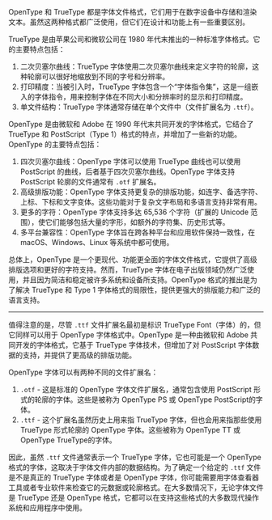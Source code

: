 OpenType 和 TrueType 都是字体文件格式，它们用于在数字设备中存储和渲染文本。虽然这两种格式都广泛使用，但它们在设计和功能上有一些重要区别。

TrueType 是由苹果公司和微软公司在 1980 年代末推出的一种标准字体格式。它的主要特点包括：

1. 二次贝塞尔曲线：TrueType 字体使用二次贝塞尔曲线来定义字符的轮廓，这种轮廓可以很好地缩放到不同的字号和分辨率。
2. 打印精度：当被引入时，TrueType 字体包含一个“字体指令集”，这是一组嵌入的字体指令，用来控制字体在不同大小和分辨率时的显示和打印精度。
3. 单文件结构：TrueType 字体通常存储在单个文件中（文件扩展名为 `.ttf`）。

OpenType 是由微软和 Adobe 在 1990 年代末共同开发的字体格式，它结合了 TrueType 和 PostScript（Type 1）格式的特点，并增加了一些新的功能。OpenType 的主要特点包括：

1. 四次贝塞尔曲线：OpenType 字体可以使用 TrueType 曲线也可以使用 PostScript 的曲线，后者基于四次贝塞尔曲线。OpenType 字体支持 PostScript 轮廓的文件通常有 `.otf` 扩展名。
2. 高级排版功能：OpenType 字体支持更复杂的排版功能，如连字、备选字符、上标、下标和文字变体。这些功能对于复杂文字布局和多语言支持非常有用。
3. 更多的字符：OpenType 字体支持多达 65,536 个字符（扩展的 Unicode 范围），使它们能够包括大量的字形，如额外的字符集、历史形式等。
4. 多平台兼容性：OpenType 字体旨在跨各种平台和应用软件保持一致性，在 macOS、Windows、Linux 等系统中都可使用。

总体上，OpenType 是一个更现代、功能更全面的字体文件格式，它提供了高级排版选项和更好的字符支持。然而，TrueType 字体在电子出版领域仍然广泛使用，并且因为简洁和稳定被许多系统和设备所支持。OpenType 格式的推出是为了解决 TrueType 和 Type 1 字体格式的局限性，提供更强大的排版能力和广泛的语言支持。

---

值得注意的是，尽管 `.ttf` 文件扩展名最初是标识 TrueType Font（字体）的，但它同样可以用于 OpenType 字体格式中。OpenType 是一种由微软和 Adobe 共同开发的字体格式，它基于 TrueType 字体技术，但增加了对 PostScript 字体数据的支持，并提供了更高级的排版功能。

OpenType 字体可以有两种不同的文件扩展名：

1. `.otf` - 这是标准的 OpenType 字体文件扩展名，通常包含使用 PostScript 形式的轮廓的字体。这些是被称为 OpenType PS 或 OpenType PostScript的字体。
2. `.ttf` - 这个扩展名虽然历史上用来指 TrueType 字体，但也会用来指那些使用 TrueType 形式轮廓的 OpenType 字体。这些被称为 OpenType TT 或 OpenType TrueType的字体。

因此，虽然 `.ttf` 文件通常表示一个 TrueType 字体，它也可能是一个 OpenType 格式的字体，这取决于字体文件内部的数据结构。为了确定一个给定的 `.ttf` 文件是不是真正的 TrueType 字体或者是 OpenType 字体，你可能需要用字体查看器工具或者专业软件来检查它的元数据或轮廓格式。在大多数情况下，无论字体文件是 TrueType 还是 OpenType 格式，它都可以在支持这些格式的大多数现代操作系统和应用程序中使用。